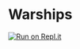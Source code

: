 # Warships


[![Run on Repl.it](https://repl.it/badge/github/PurpleHominid/Warships)](https://repl.it/github/PurpleHominid/Warships)